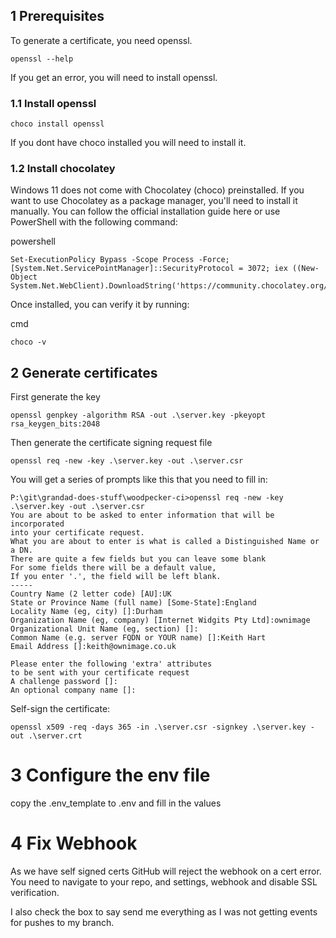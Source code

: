 ## 1 Prerequisites
To generate a certificate, you need openssl.
```shell
openssl --help
```
If you get an error, you will need to install openssl.

### 1.1 Install openssl
```shell
choco install openssl
```
If you dont have choco installed you will need to install it.

### 1.2 Install chocolatey 
Windows 11 does not come with Chocolatey (choco) preinstalled. If you want to use Chocolatey as a package manager, you'll need to install it manually. You can follow the official installation guide here or use PowerShell with the following command:

powershell
```
Set-ExecutionPolicy Bypass -Scope Process -Force; [System.Net.ServicePointManager]::SecurityProtocol = 3072; iex ((New-Object System.Net.WebClient).DownloadString('https://community.chocolatey.org/install.ps1'))
```
Once installed, you can verify it by running:

cmd
```
choco -v
```
## 2 Generate certificates
First generate the key
```shell
openssl genpkey -algorithm RSA -out .\server.key -pkeyopt rsa_keygen_bits:2048

```
Then generate the certificate signing request file
```shell
openssl req -new -key .\server.key -out .\server.csr
```
You will get a series of prompts like this that you need to fill in:
```
P:\git\grandad-does-stuff\woodpecker-ci>openssl req -new -key .\server.key -out .\server.csr
You are about to be asked to enter information that will be incorporated
into your certificate request.
What you are about to enter is what is called a Distinguished Name or a DN.
There are quite a few fields but you can leave some blank
For some fields there will be a default value,
If you enter '.', the field will be left blank.
-----
Country Name (2 letter code) [AU]:UK
State or Province Name (full name) [Some-State]:England
Locality Name (eg, city) []:Durham
Organization Name (eg, company) [Internet Widgits Pty Ltd]:ownimage
Organizational Unit Name (eg, section) []:
Common Name (e.g. server FQDN or YOUR name) []:Keith Hart
Email Address []:keith@ownimage.co.uk

Please enter the following 'extra' attributes
to be sent with your certificate request
A challenge password []:
An optional company name []:
```

Self-sign the certificate:   
```shell
openssl x509 -req -days 365 -in .\server.csr -signkey .\server.key -out .\server.crt
```

# 3 Configure the env file
copy the .env_template to .env and fill in the values

# 4 Fix Webhook

As we have self signed certs GitHub will reject the webhook on a cert error.
You  need to navigate to your repo, and settings, webhook and disable SSL verification.

I also check the box to say send me everything as I was not getting events for pushes to my branch.
